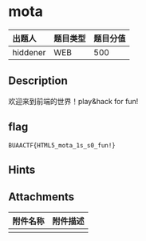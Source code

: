 # mota

| 出题人 | 题目类型 | 题目分值 |
| :--- | :--- | :--- |
| hiddener | WEB | 500 |

## Description

欢迎来到前端的世界！play&hack for fun!

## flag

`BUAACTF{HTML5_mota_1s_s0_fun!}`

## Hints

## Attachments

| 附件名称 | 附件描述 |
| :--- | :--- |
|      |      |
